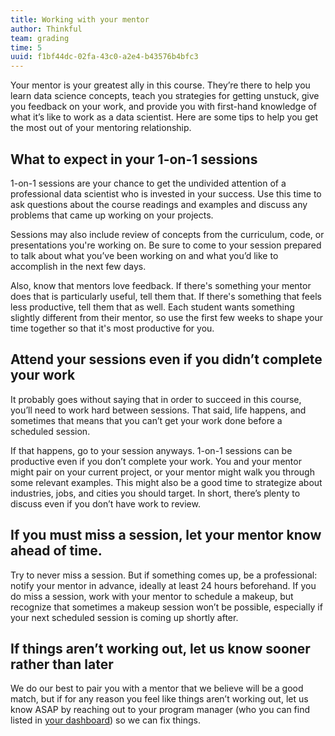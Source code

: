 ```yaml
---
title: Working with your mentor
author: Thinkful
team: grading
time: 5
uuid: f1bf44dc-02fa-43c0-a2e4-b43576b4bfc3
---
```


Your mentor is your greatest ally in this course. They’re there to help you learn data science concepts, teach you strategies for getting unstuck, give you feedback on your work, and provide you with first-hand knowledge of what it’s like to work as a data scientist. Here are some tips to help you get the most out of your mentoring relationship.

## What to expect in your 1-on-1 sessions

1-on-1 sessions are your chance to get the undivided attention of a professional data scientist who is invested in your success. Use this time to ask questions about the course readings and examples and discuss any problems that came up working on your projects.

Sessions may also include review of concepts from the curriculum, code, or presentations you're working on. Be sure to come to your session prepared to talk about what you’ve been working on and what you’d like to accomplish in the next few days.

Also, know that mentors love feedback. If there's something your mentor does that is particularly useful, tell them that. If there's something that feels less productive, tell them that as well. Each student wants something slightly different from their mentor, so use the first few weeks to shape your time together so that it's most productive for you.

## Attend your sessions even if you didn’t complete your work

It probably goes without saying that in order to succeed in this course, you’ll need to work hard between sessions. That said, life happens, and sometimes that means that you can’t get your work done before a scheduled session.

If that happens, go to your session anyways. 1-on-1 sessions can be productive even if you don’t complete your work. You and your mentor might pair on your current project, or your mentor might walk you through some relevant examples. This might also be a good time to strategize about industries, jobs, and cities you should target. In short, there’s plenty to discuss even if you don’t have work to review.

## If you must miss a session, let your mentor know ahead of time.

Try to never miss a session. But if something comes up, be a professional: notify your mentor in advance, ideally at least 24 hours beforehand. If you do miss a session, work with your mentor to schedule a makeup, but recognize that sometimes a makeup session won’t be possible, especially if your next scheduled session is coming up shortly after.

## If things aren’t working out, let us know sooner rather than later

We do our best to pair you with a mentor that we believe will be a good match, but if for any reason you feel like things aren’t working out, let us know ASAP by reaching out to your program manager (who you can find listed in [your dashboard](https://dashboard.thinkful.com/)) so we can fix things.


